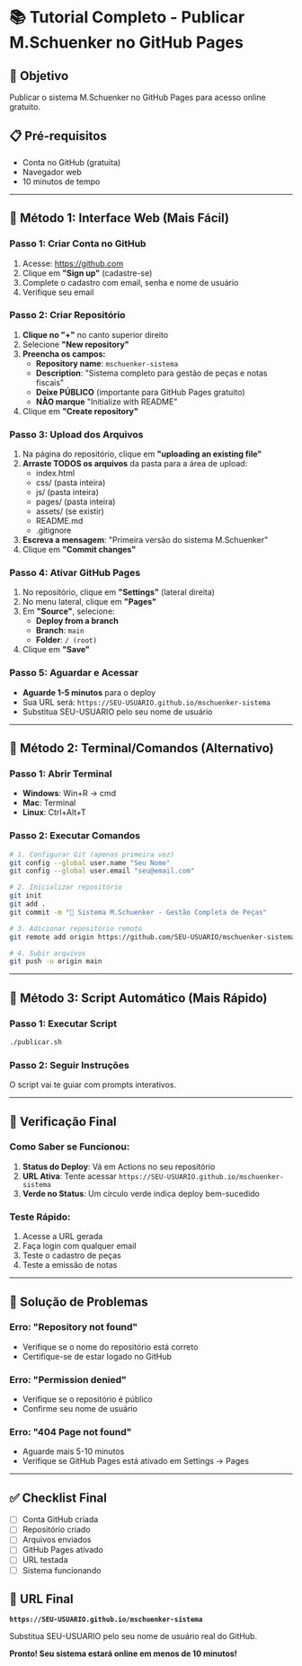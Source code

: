 # 📚 Tutorial Completo - Publicar M.Schuenker no GitHub Pages

## 🎯 Objetivo
Publicar o sistema M.Schuenker no GitHub Pages para acesso online gratuito.

## 📋 Pré-requisitos
- Conta no GitHub (gratuita)
- Navegador web
- 10 minutos de tempo

---

## 🔧 Método 1: Interface Web (Mais Fácil)

### **Passo 1: Criar Conta no GitHub**
1. Acesse: https://github.com
2. Clique em **"Sign up"** (cadastre-se)
3. Complete o cadastro com email, senha e nome de usuário
4. Verifique seu email

### **Passo 2: Criar Repositório**
1. **Clique no "+"** no canto superior direito
2. Selecione **"New repository"**
3. **Preencha os campos:**
   - **Repository name**: `mschuenker-sistema`
   - **Description**: "Sistema completo para gestão de peças e notas fiscais"
   - **Deixe PÚBLICO** (importante para GitHub Pages gratuito)
   - **NÃO marque** "Initialize with README"
4. Clique em **"Create repository"**

### **Passo 3: Upload dos Arquivos**
1. Na página do repositório, clique em **"uploading an existing file"**
2. **Arraste TODOS os arquivos** da pasta para a área de upload:
   - index.html
   - css/ (pasta inteira)
   - js/ (pasta inteira)
   - pages/ (pasta inteira)
   - assets/ (se existir)
   - README.md
   - .gitignore
3. **Escreva a mensagem**: "Primeira versão do sistema M.Schuenker"
4. Clique em **"Commit changes"**

### **Passo 4: Ativar GitHub Pages**
1. No repositório, clique em **"Settings"** (lateral direita)
2. No menu lateral, clique em **"Pages"**
3. Em **"Source"**, selecione:
   - **Deploy from a branch**
   - **Branch**: `main`
   - **Folder**: `/ (root)`
4. Clique em **"Save"**

### **Passo 5: Aguardar e Acessar**
- **Aguarde 1-5 minutos** para o deploy
- Sua URL será: `https://SEU-USUARIO.github.io/mschuenker-sistema`
- Substitua SEU-USUARIO pelo seu nome de usuário

---

## 🔧 Método 2: Terminal/Comandos (Alternativo)

### **Passo 1: Abrir Terminal**
- **Windows**: Win+R → cmd
- **Mac**: Terminal
- **Linux**: Ctrl+Alt+T

### **Passo 2: Executar Comandos**
```bash
# 1. Configurar Git (apenas primeira vez)
git config --global user.name "Seu Nome"
git config --global user.email "seu@email.com"

# 2. Inicializar repositório
git init
git add .
git commit -m "🎉 Sistema M.Schuenker - Gestão Completa de Peças"

# 3. Adicionar repositório remoto
git remote add origin https://github.com/SEU-USUARIO/mschuenker-sistema.git

# 4. Subir arquivos
git push -u origin main
```

---

## 🔧 Método 3: Script Automático (Mais Rápido)

### **Passo 1: Executar Script**
```bash
./publicar.sh
```

### **Passo 2: Seguir Instruções**
O script vai te guiar com prompts interativos.

---

## 📱 Verificação Final

### **Como Saber se Funcionou:**
1. **Status do Deploy**: Vá em Actions no seu repositório
2. **URL Ativa**: Tente acessar `https://SEU-USUARIO.github.io/mschuenker-sistema`
3. **Verde no Status**: Um círculo verde indica deploy bem-sucedido

### **Teste Rápido:**
1. Acesse a URL gerada
2. Faça login com qualquer email
3. Teste o cadastro de peças
4. Teste a emissão de notas

---

## 🚨 Solução de Problemas

### **Erro: "Repository not found"**
- Verifique se o nome do repositório está correto
- Certifique-se de estar logado no GitHub

### **Erro: "Permission denied"**
- Verifique se o repositório é público
- Confirme seu nome de usuário

### **Erro: "404 Page not found"**
- Aguarde mais 5-10 minutos
- Verifique se GitHub Pages está ativado em Settings → Pages

---

## ✅ Checklist Final

- [ ] Conta GitHub criada
- [ ] Repositório criado
- [ ] Arquivos enviados
- [ ] GitHub Pages ativado
- [ ] URL testada
- [ ] Sistema funcionando

## 🎯 URL Final
**`https://SEU-USUARIO.github.io/mschuenker-sistema`**

Substitua SEU-USUARIO pelo seu nome de usuário real do GitHub.

**Pronto! Seu sistema estará online em menos de 10 minutos!**
